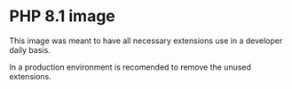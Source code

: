 # PHP 8.1 image

This image was meant to have all necessary extensions use in a developer daily basis.

In a production environment is recomended to remove the unused extensions.
